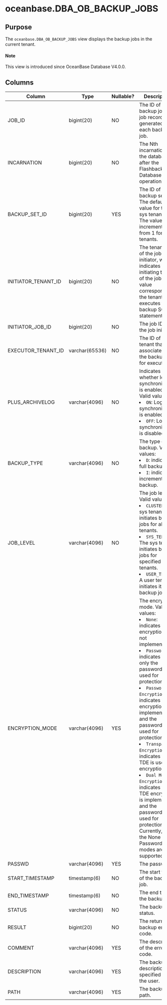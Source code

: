 # oceanbase.DBA_OB_BACKUP_JOBS

## Purpose

The `oceanbase.DBA_OB_BACKUP_JOBS` view displays the backup jobs in the current tenant.

<main id="notice" type='explain'>
  <h4>Note</h4>
  <p>This view is introduced since OceanBase Database V4.0.0. </p>
</main>

## Columns

| Column | Type | Nullable? | Description |
| --- | --- | --- | --- |
| JOB_ID | bigint(20) | NO | The ID of the backup job. A job record is generated for each backup job. |
| INCARNATION | bigint(20) | NO | The Nth incarnation of the database after the Flashback Database operation. |
| BACKUP_SET_ID | bigint(20) | YES | The ID of the backup set. The default value for the sys tenant is 0. The value is incremented from 1 for user tenants. |
| INITIATOR_TENANT_ID | bigint(20) | NO | The tenant ID of the job initiator, which indicates the initiating tenant of the job. The value corresponds to the tenant that executes the backup SQL statement. |
| INITIATOR_JOB_ID | bigint(20) | NO | The job ID of the job initiator. |
| EXECUTOR_TENANT_ID | varchar(65536) | NO | The ID of the tenant that is associated with the backup job for execution. |
| PLUS_ARCHIVELOG | varchar(4096) | NO | Indicates whether log synchronization is enabled. Valid values:<li>`ON`: Log synchronization is enabled.<li>`OFF`: Log synchronization is disabled. |
| BACKUP_TYPE | varchar(4096) | NO | The type of the backup. Valid values:<li>`D`: indicates full backup.<li>`I`: indicates incremental backup. |
| JOB_LEVEL | varchar(4096) | NO | The job level. Valid values:<li>`CLUSTER`: The sys tenant initiates backup jobs for all tenants.<li>`SYS_TENANT`: The sys tenant initiates backup jobs for specified tenants.<li>`USER_TENANT`: A user tenant initiates its own backup jobs. |
| ENCRYPTION_MODE | varchar(4096) | YES | The encryption mode. Valid values:<li>`None`: indicates that encryption is not implemented.<li>`Password`: indicates that only the password is used for protection.<li>`Password Encryption`: indicates that encryption is implemented and the password is used for protection.<li>`Transparent Encryption`: indicates that TDE is used for encryption.<li>`Dual Mode Encryption`: indicates that TDE encryption is implemented and the password is used for protection.<br>Currently, only the None and Password modes are supported. |
| PASSWD | varchar(4096) | YES | The password. |
| START_TIMESTAMP | timestamp(6) | NO | The start time of the backup job. |
| END_TIMESTAMP | timestamp(6) | NO | The end time of the backup job. |
| STATUS | varchar(4096) | NO | The backup status. |
| RESULT | bigint(20) | NO | The returned backup error code. |
| COMMENT | varchar(4096) | YES | The description of the error code. |
| DESCRIPTION | varchar(4096) | YES | The backup description specified by the user. |
| PATH | varchar(4096) | YES | The backup path. |
